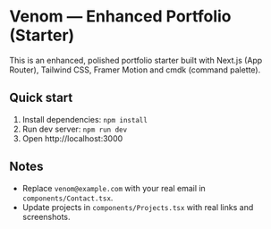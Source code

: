 # Venom — Enhanced Portfolio (Starter)

This is an enhanced, polished portfolio starter built with Next.js (App Router), Tailwind CSS, Framer Motion and cmdk (command palette).

## Quick start
1. Install dependencies: `npm install`
2. Run dev server: `npm run dev`
3. Open http://localhost:3000

## Notes
- Replace `venom@example.com` with your real email in `components/Contact.tsx`.
- Update projects in `components/Projects.tsx` with real links and screenshots.